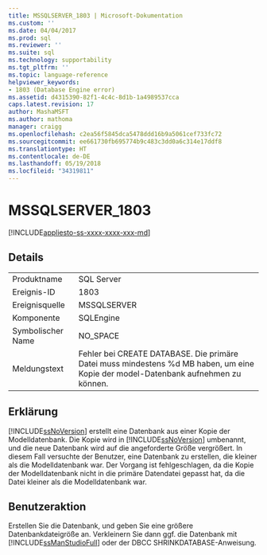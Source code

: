 ```yaml
---
title: MSSQLSERVER_1803 | Microsoft-Dokumentation
ms.custom: ''
ms.date: 04/04/2017
ms.prod: sql
ms.reviewer: ''
ms.suite: sql
ms.technology: supportability
ms.tgt_pltfrm: ''
ms.topic: language-reference
helpviewer_keywords:
- 1803 (Database Engine error)
ms.assetid: d4315390-82f1-4c4c-8d1b-1a4989537cca
caps.latest.revision: 17
author: MashaMSFT
ms.author: mathoma
manager: craigg
ms.openlocfilehash: c2ea56f5845dca5478ddd16b9a5061cef733fc72
ms.sourcegitcommit: ee661730fb695774b9c483c3dd0a6c314e17ddf8
ms.translationtype: HT
ms.contentlocale: de-DE
ms.lasthandoff: 05/19/2018
ms.locfileid: "34319811"
---
```

# <a name="mssqlserver1803"></a>MSSQLSERVER_1803
[!INCLUDE[appliesto-ss-xxxx-xxxx-xxx-md](../../includes/appliesto-ss-xxxx-xxxx-xxx-md.md)]
  
## <a name="details"></a>Details  
  
|||  
|-|-|  
|Produktname|SQL Server|  
|Ereignis-ID|1803|  
|Ereignisquelle|MSSQLSERVER|  
|Komponente|SQLEngine|  
|Symbolischer Name|NO_SPACE|  
|Meldungstext|Fehler bei CREATE DATABASE. Die primäre Datei muss mindestens %d MB haben, um eine Kopie der model-Datenbank aufnehmen zu können.|  
  
## <a name="explanation"></a>Erklärung  
[!INCLUDE[ssNoVersion](../../includes/ssnoversion-md.md)] erstellt eine Datenbank aus einer Kopie der Modelldatenbank. Die Kopie wird in [!INCLUDE[ssNoVersion](../../includes/ssnoversion-md.md)] umbenannt, und die neue Datenbank wird auf die angeforderte Größe vergrößert. In diesem Fall versuchte der Benutzer, eine Datenbank zu erstellen, die kleiner als die Modelldatenbank war. Der Vorgang ist fehlgeschlagen, da die Kopie der Modelldatenbank nicht in die primäre Datendatei gepasst hat, da die Datei kleiner als die Modelldatenbank war.  
  
## <a name="user-action"></a>Benutzeraktion  
Erstellen Sie die Datenbank, und geben Sie eine größere Datenbankdateigröße an. Verkleinern Sie dann ggf. die Datenbank mit [!INCLUDE[ssManStudioFull](../../includes/ssmanstudiofull-md.md)] oder der DBCC SHRINKDATABASE-Anweisung.  
  
